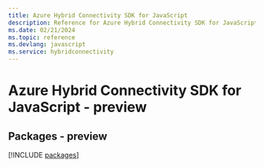 ```yaml
---
title: Azure Hybrid Connectivity SDK for JavaScript
description: Reference for Azure Hybrid Connectivity SDK for JavaScript
ms.date: 02/21/2024
ms.topic: reference
ms.devlang: javascript
ms.service: hybridconnectivity
---
```

# Azure Hybrid Connectivity SDK for JavaScript - preview
## Packages - preview
[!INCLUDE [packages](hybrid-connectivity-index.md)]